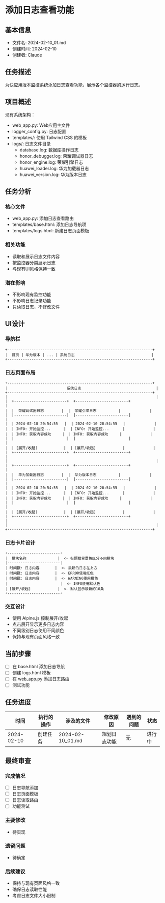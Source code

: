 # 添加日志查看功能

## 基本信息
- 文件名: 2024-02-10_01.md
- 创建时间: 2024-02-10
- 创建者: Claude

## 任务描述
为快应用版本监控系统添加日志查看功能，展示各个监控器的运行日志。

## 项目概述
现有系统架构：
- web_app.py: Web应用主文件
- logger_config.py: 日志配置
- templates/: 使用 Tailwind CSS 的模板
- logs/: 日志文件目录
  - database.log: 数据库操作日志
  - honor_debugger.log: 荣耀调试器日志
  - honor_engine.log: 荣耀引擎日志
  - huawei_loader.log: 华为加载器日志
  - huawei_version.log: 华为版本日志

## 任务分析

### 核心文件
- web_app.py: 添加日志查看路由
- templates/base.html: 添加日志导航项
- templates/logs.html: 新建日志页面模板

### 相关功能
- 读取和展示日志文件内容
- 按监控器分类展示日志
- 与现有UI风格保持一致

### 潜在影响
- 不影响现有监控功能
- 不影响日志记录功能
- 只读取日志，不修改文件

## UI设计

### 导航栏
```
+------------------------------------------------------------------+
|  首页 | 华为版本 | ... | 系统日志                                   |
+------------------------------------------------------------------+
```

### 日志页面布局
```
+------------------------------------------------------------------+
|                           系统日志                                  |
+------------------------------------------------------------------+
|                                                                    |
|  +------------------------+  +------------------------+             |
|  |  荣耀调试器日志        |  |  荣耀引擎日志          |             |
|  |------------------------|  |------------------------|             |
|  | 2024-02-10 20:54:55   |  | 2024-02-10 20:54:55   |             |
|  | INFO: 开始监控...      |  | INFO: 开始监控...      |             |
|  | INFO: 获取内容成功     |  | INFO: 获取内容成功     |             |
|  |                        |  |                        |             |
|  | [展开/收起]            |  | [展开/收起]            |             |
|  +------------------------+  +------------------------+             |
|                                                                    |
|  +------------------------+  +------------------------+             |
|  |  华为加载器日志        |  |  华为版本日志          |             |
|  |------------------------|  |------------------------|             |
|  | 2024-02-10 20:54:55   |  | 2024-02-10 20:54:55   |             |
|  | INFO: 开始监控...      |  | INFO: 开始监控...      |             |
|  | INFO: 获取内容成功     |  | INFO: 获取内容成功     |             |
|  |                        |  |                        |             |
|  | [展开/收起]            |  | [展开/收起]            |             |
|  +------------------------+  +------------------------+             |
|                                                                    |
+------------------------------------------------------------------+
```

### 日志卡片设计
```
+------------------------+
|  模块名称              |  <- 标题栏背景色区分不同模块
|------------------------|
| 时间戳: 日志内容       |  <- 最新的日志在上方
| 时间戳: 日志内容       |  <- ERROR使用红色
| 时间戳: 日志内容       |  <- WARNING使用橙色
|                        |  <- INFO使用默认色
| [展开/收起]            |  <- 默认显示最新的10条
+------------------------+
```

### 交互设计
- 使用 Alpine.js 控制展开/收起
- 点击展开显示更多日志内容
- 不同级别日志使用不同颜色
- 保持与现有页面风格一致

## 当前步骤
- [ ] 在 base.html 添加日志导航
- [ ] 创建 logs.html 模板
- [ ] 在 web_app.py 添加日志路由
- [ ] 测试功能

## 任务进度
| 时间 | 执行的操作 | 涉及的文件 | 修改原因 | 遇到的问题 | 状态 |
|------|------------|------------|----------|------------|------|
| 2024-02-10 | 创建任务 | 2024-02-10_01.md | 规划日志功能 | 无 | 进行中 |

## 最终审查

### 完成情况
- [ ] 日志导航添加
- [ ] 日志页面模板
- [ ] 日志读取路由
- [ ] 功能测试

### 主要修改
- 待实现

### 遗留问题
- 待确定

### 后续建议
- 保持与现有页面风格一致
- 确保日志读取性能
- 考虑日志文件大小限制 